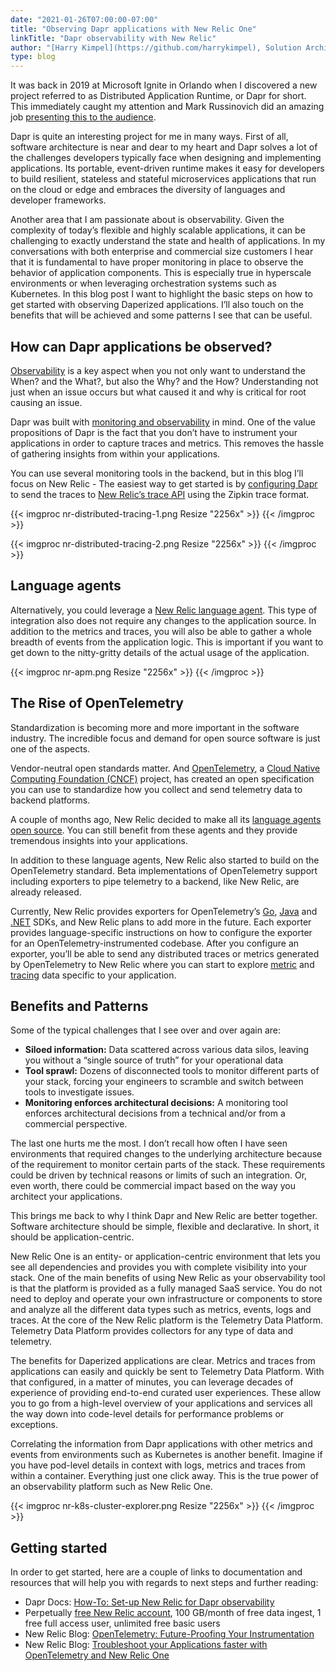 ```yaml
---
date: "2021-01-26T07:00:00-07:00"
title: "Observing Dapr applications with New Relic One"
linkTitle: "Dapr observability with New Relic"
author: "[Harry Kimpel](https://github.com/harrykimpel), Solution Architect, New Relic"
type: blog
---
```


It was back in 2019 at Microsoft Ignite in Orlando when I discovered a new project referred to as Distributed Application Runtime, or Dapr for short. This immediately caught my attention and Mark Russinovich did an amazing job [presenting this to the audience](https://azure.microsoft.com/en-us/resources/videos/ignite-2019-mark-russinovich-presents-the-future-of-cloud-native-applications-with-oam-and-dapr).

Dapr is quite an interesting project for me in many ways. First of all, software architecture is near and dear to my heart and Dapr solves a lot of the challenges developers typically face when designing and implementing applications. Its portable, event-driven runtime makes it easy for developers to build resilient, stateless and stateful microservices applications that run on the cloud or edge and embraces the diversity of languages and developer frameworks.

Another area that I am passionate about is observability. Given the complexity of today’s flexible and highly scalable applications, it can be challenging to exactly understand the state and health of applications. In my conversations with both enterprise and commercial size customers I hear that it is fundamental to have proper monitoring in place to observe the behavior of application components. This is especially true in hyperscale environments or when leveraging orchestration systems such as Kubernetes.
In this blog post I want to highlight the basic steps on how to get started with observing Daperized applications. I’ll also touch on the benefits that will be achieved and some patterns I see that can be useful.

## How can Dapr applications be observed?

[Observability](https://newrelic.com/resources/ebooks/what-is-observability) is a key aspect when you not only want to understand the When? and the What?, but also the Why? and the How? Understanding not just when an issue occurs but what caused it and why is critical for root causing an issue.

Dapr was built with [monitoring and observability](https://docs.dapr.io/concepts/observability-concept/) in mind. One of the value propositions of Dapr is the fact that you don’t have to instrument your applications in order to capture traces and metrics. This removes the hassle of gathering insights from within your applications.

You can use several monitoring tools in the backend, but in this blog I’ll focus on New Relic - The easiest way to get started is by [configuring Dapr](https://docs.dapr.io/operations/monitoring/tracing/newrelic/) to send the traces to [New Relic’s trace API](https://docs.newrelic.com/docs/understand-dependencies/distributed-tracing/trace-api/report-zipkin-format-traces-trace-api) using the Zipkin trace format.

{{< imgproc nr-distributed-tracing-1.png Resize "2256x" >}}
{{< /imgproc >}}

{{< imgproc nr-distributed-tracing-2.png Resize "2256x" >}}
{{< /imgproc >}}

## Language agents

Alternatively, you could leverage a [New Relic language agent](https://docs.newrelic.com/docs/new-relic-solutions/new-relic-one/install-configure/uninstall-agent/). This type of integration also does not require any changes to the application source. In addition to the metrics and traces, you will also be able to gather a whole breadth of events from the application logic. This is important if you want to get down to the nitty-gritty details of the actual usage of the application.

{{< imgproc nr-apm.png Resize "2256x" >}}
{{< /imgproc >}}

## The Rise of OpenTelemetry

Standardization is becoming more and more important in the software industry. The incredible focus and demand for open source software is just one of the aspects.

Vendor-neutral open standards matter. And [OpenTelemetry](https://opentelemetry.io/), a [Cloud Native Computing Foundation (CNCF)](https://www.cncf.io/) project, has created an open specification you can use to standardize how you collect and send telemetry data to backend platforms.

A couple of months ago, New Relic decided to make all its [language agents open source](https://blog.newrelic.com/product-news/introducing-open-source-agents-and-projects/). You can still benefit from these agents and they provide tremendous insights into your applications.

In addition to these language agents, New Relic also started to build on the OpenTelemetry standard. Beta implementations of OpenTelemetry support including exporters to pipe telemetry to a backend, like New Relic, are already released.

Currently, New Relic provides exporters for OpenTelemetry’s [Go](https://github.com/newrelic/opentelemetry-exporter-go), [Java](https://github.com/newrelic/opentelemetry-exporter-java) and [.NET](https://github.com/newrelic/newrelic-telemetry-sdk-dotnet) SDKs, and New Relic plans to add more in the future. Each exporter provides language-specific instructions on how to configure the exporter for an OpenTelemetry-instrumented codebase. After you configure an exporter, you’ll be able to send any distributed traces or metrics generated by OpenTelemetry to New Relic where you can start to explore [metric](https://docs.newrelic.com/docs/data-ingest-apis/get-data-new-relic/metric-api/introduction-metric-api#find-data) and [tracing](https://docs.newrelic.com/docs/understand-dependencies/distributed-tracing/trace-api/introduction-trace-api#view-data) data specific to your application.

## Benefits and Patterns

Some of the typical challenges that I see over and over again are:

- **Siloed information:** Data scattered across various data silos, leaving you without a “single source of truth” for your operational data
- **Tool sprawl:** Dozens of disconnected tools to monitor different parts of your stack, forcing your engineers to scramble and switch between tools to investigate issues.
- **Monitoring enforces architectural decisions:** A monitoring tool enforces architectural decisions from a technical and/or from a commercial perspective.

The last one hurts me the most. I don’t recall how often I have seen environments that required changes to the underlying architecture because of the requirement to monitor certain parts of the stack. These requirements could be driven by technical reasons or limits of such an integration. Or, even worth, there could be commercial impact based on the way you architect your applications.

This brings me back to why I think Dapr and New Relic are better together. Software architecture should be simple, flexible and declarative. In short, it should be application-centric.

New Relic One is an entity- or application-centric environment that lets you see all dependencies and provides you with complete visibility into your stack. One of the main benefits of using New Relic as your observability tool is that the platform is provided as a fully managed SaaS service. You do not need to deploy and operate your own infrastructure or components to store and analyze all the different data types such as metrics, events, logs and traces. At the core of the New Relic platform is the Telemetry Data Platform. Telemetry Data Platform provides collectors for any type of data and telemetry.

The benefits for Daperized applications are clear. Metrics and traces from applications can easily and quickly be sent to Telemetry Data Platform. With that configured, in a matter of minutes, you can leverage decades of experience of providing end-to-end curated user experiences. These allow you to go from a high-level overview of your applications and services all the way down into code-level details for performance problems or exceptions.

Correlating the information from Dapr applications with other metrics and events from environments such as Kubernetes is another benefit. Imagine if you have pod-level details in context with logs, metrics and traces from within a container. Everything just one click away. This is the true power of an observability platform such as New Relic One.

{{< imgproc nr-k8s-cluster-explorer.png Resize "2256x" >}}
{{< /imgproc >}}

## Getting started

In order to get started, here are a couple of links to documentation and resources that will help you with regards to next steps and further reading:

- Dapr Docs: [How-To: Set-up New Relic for Dapr observability](https://docs.dapr.io/operations/monitoring/tracing/newrelic/)
- Perpetually [free New Relic account](https://newrelic.com/signup?ref=dapr), 100 GB/month of free data ingest, 1 free full access user, unlimited free basic users
- New Relic Blog: [OpenTelemetry: Future-Proofing Your Instrumentation](https://blog.newrelic.com/product-news/what-is-opentelemetry/)
- New Relic Blog: [Troubleshoot your Applications faster with OpenTelemetry and New Relic One](https://blog.newrelic.com/product-news/opentelemetry-user-experience/)
